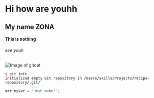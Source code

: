 # Hi how are youhh
## My name ZONA
#### This is  nothing
###### see youh 
![Image of gitcat](https://pngimg.com/uploads/github/github_PNG76.png)

```
$ git init
Initialized empty Git repository in /Users/skills/Projects/recipe-repository/.git/
```

``` javascript
var myVar = "Heyh mahn!";
```
